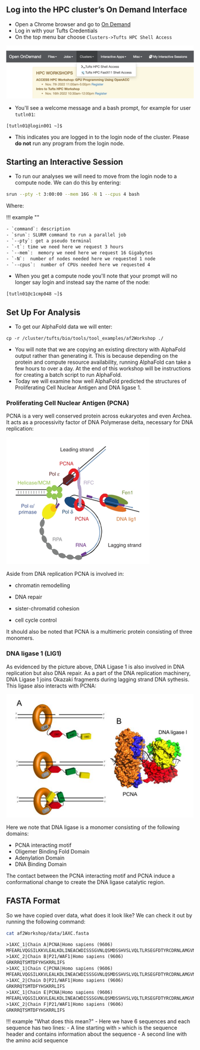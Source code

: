 ## Log into the HPC cluster’s On Demand Interface

- Open a Chrome browser and go to [On Demand](https://ondemand.pax.tufts.edu/)
- Log in with your Tufts Credentials
- On the top menu bar choose `Clusters->Tufts HPC Shell Access`

![](images/shell.png)

- You'll see a welcome message and a bash prompt, for example for user `tutln01`:

```
[tutln01@login001 ~]$
```

- This indicates you are logged in to the login node of the cluster. Please **do not** run any program from the login node.

## Starting an Interactive Session

- To run our analyses we will need to move from the login node to a compute node. We can do this by entering:

```bash
srun --pty -t 3:00:00 --mem 16G -N 1 --cpus 4 bash
```

Where:

!!! example ""

    - `command`: description
    - `srun`: SLURM command to run a parallel job
    - `--pty`: get a pseudo terminal
    - `-t`: time we need here we request 3 hours
    - `--mem`:  memory we need here we request 16 Gigabytes
    - `-N`:  number of nodes needed here we requested 1 node
    - `--cpus`:  number of CPUs needed here we requested 4

- When you get a compute node you'll note that your prompt will no longer say login and instead say the name of the node:

```
[tutln01@c1cmp048 ~]$
```

## Set Up For Analysis

- To get our AlphaFold data we will enter:

```
cp -r /cluster/tufts/bio/tools/tool_examples/af2Workshop ./
```

- You will note that we are copying an existing directory with AlphaFold output rather than generating it. This is because depending on the protein and compute resource availability, running AlphaFold can take a few hours to over a day. At the end of this workshop will be instructions for creating a batch script to run AlphaFold. 
- Today we will examine how well AlphaFold predicted the structures of Proliferating Cell Nuclear Antigen and DNA ligase 1.

### Proliferating Cell Nuclear Antigen (PCNA)

PCNA is a very well conserved protein across eukaryotes and even Archea. It acts as a processivity factor of DNA Polymerase delta, necessary for DNA replication:

![](images/pcnaDnaPol.png)

Aside from DNA replication PCNA is involved in:

* chromatin remodelling 
    
* DNA repair
    
* sister-chromatid cohesion

* cell cycle control

It should also be noted that PCNA is a multimeric protein consisting of three monomers.

### DNA ligase 1 (LIG1)

As evidenced by the picture above, DNA Ligase 1 is also involved in DNA replication but also DNA repair. As a part of the DNA replication machinery, DNA Ligase 1 joins Okazaki fragments during lagging strand DNA sythesis. This ligase also interacts with PCNA:

![](images/lig1Pcna.png)

Here we note that DNA ligase is a monomer consisting of the following domains:

- PCNA interacting motif
- Oligemer Binding Fold Domain
- Adenylation Domain
- DNA Binding Domain

The contact between the PCNA interacting motif and PCNA induce a conformational change to create the DNA ligase catalytic region. 

## FASTA Format

So we have copied over data, what does it look like? We can check it out by running the following command:

```bash
cat af2Workshop/data/1AXC.fasta 
```

```
>1AXC_1|Chain A|PCNA|Homo sapiens (9606)
MFEARLVQGSILKKVLEALKDLINEACWDISSSGVNLQSMDSSHVSLVQLTLRSEGFDTYRCDRNLAMGVNLTSMSKILKCAGNEDIITLRAEDNADTLALVFEAPNQEKVSDYEMKLMDLDVEQLGIPEQEYSCVVKMPSGEFARICRDLSHIGDAVVISCAKDGVKFSASGELGNGNIKLSQTSNVDKEEEAVTIEMNEPVQLTFALRYLNFFTKATPLSSTVTLSMSADVPLVVEYKIADMGHLKYYLAPKIEDEEGS
>1AXC_2|Chain B|P21/WAF1|Homo sapiens (9606)
GRKRRQTSMTDFYHSKRRLIFS
>1AXC_1|Chain C|PCNA|Homo sapiens (9606)
MFEARLVQGSILKKVLEALKDLINEACWDISSSGVNLQSMDSSHVSLVQLTLRSEGFDTYRCDRNLAMGVNLTSMSKILKCAGNEDIITLRAEDNADTLALVFEAPNQEKVSDYEMKLMDLDVEQLGIPEQEYSCVVKMPSGEFARICRDLSHIGDAVVISCAKDGVKFSASGELGNGNIKLSQTSNVDKEEEAVTIEMNEPVQLTFALRYLNFFTKATPLSSTVTLSMSADVPLVVEYKIADMGHLKYYLAPKIEDEEGS
>1AXC_2|Chain D|P21/WAF1|Homo sapiens (9606)
GRKRRQTSMTDFYHSKRRLIFS
>1AXC_1|Chain E|PCNA|Homo sapiens (9606)
MFEARLVQGSILKKVLEALKDLINEACWDISSSGVNLQSMDSSHVSLVQLTLRSEGFDTYRCDRNLAMGVNLTSMSKILKCAGNEDIITLRAEDNADTLALVFEAPNQEKVSDYEMKLMDLDVEQLGIPEQEYSCVVKMPSGEFARICRDLSHIGDAVVISCAKDGVKFSASGELGNGNIKLSQTSNVDKEEEAVTIEMNEPVQLTFALRYLNFFTKATPLSSTVTLSMSADVPLVVEYKIADMGHLKYYLAPKIEDEEGS
>1AXC_2|Chain F|P21/WAF1|Homo sapiens (9606)
GRKRRQTSMTDFYHSKRRLIFS
```

!!! example "What does this mean?"
    - Here we have 6 sequences and each sequence has two lines:
        - A line starting with `>` which is the sequence header and contains information about the sequence
        - A second line with the amino acid sequence
        
        
